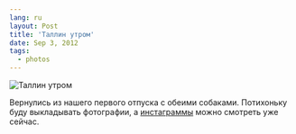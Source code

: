 ```yaml
---
lang: ru
layout: Post
title: 'Таллин утром'
date: Sep 3, 2012
tags:
  - photos
---
```


![Таллин утром](photo://2012-08-26_5D_2203_Artem_Sapegin)

Вернулись из нашего первого отпуска с обеими собаками. Потихоньку буду выкладывать фотографии, а [инстаграммы](http://foto.mail.ru/mail/artem-sapegin/1022 'Таллинские инстаграммы') можно смотреть уже сейчас.
